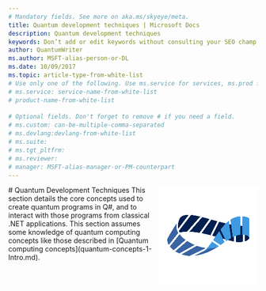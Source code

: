 ```yaml
---
# Mandatory fields. See more on aka.ms/skyeye/meta.
title: Quantum development techniques | Microsoft Docs 
description: Quantum development techniques 
keywords: Don’t add or edit keywords without consulting your SEO champ.
author: QuantumWriter
ms.author: MSFT-alias-person-or-DL
ms.date: 10/09/2017
ms.topic: article-type-from-white-list
# Use only one of the following. Use ms.service for services, ms.prod for on-prem. Remove the # before the relevant field.
# ms.service: service-name-from-white-list
# product-name-from-white-list

# Optional fields. Don't forget to remove # if you need a field.
# ms.custom: can-be-multiple-comma-separated
# ms.devlang:devlang-from-white-list
# ms.suite: 
# ms.tgt_pltfrm:
# ms.reviewer:
# manager: MSFT-alias-manager-or-PM-counterpart
---
```

<img src="media/mobius_strip_preview.png" style="float: right;" title="Quantum" alt="Quantum">
# Quantum Development Techniques
This section details the core concepts used to create quantum programs in Q#, and to interact with those programs from classical .NET applications.
This section assumes some knowledge of quantum computing concepts like those described in [Quantum computing concepts](quantum-concepts-1-Intro.md).



















